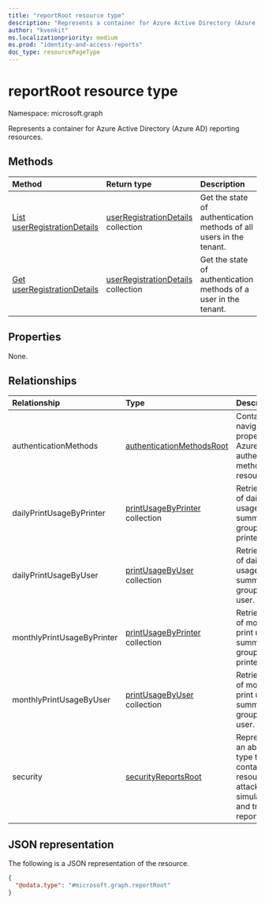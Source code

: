 ```yaml
---
title: "reportRoot resource type"
description: "Represents a container for Azure Active Directory (Azure AD) reporting resources."
author: "kvenkit"
ms.localizationpriority: medium
ms.prod: "identity-and-access-reports"
doc_type: resourcePageType
---
```


# reportRoot resource type

Namespace: microsoft.graph

Represents a container for Azure Active Directory (Azure AD) reporting resources.

## Methods

| Method                                                                                                | Return type                                                                                       | Description                                                                                                                                       |
| :---------------------------------------------------------------------------------------------------- | :------------------------------------------------------------------------------------------------ | :------------------------------------------------------------------------------------------------------------------------------------------------ |
| [List userRegistrationDetails](../api/authenticationmethodsroot-list-userregistrationdetails.md)               | [userRegistrationDetails](../resources/userregistrationdetails.md) collection               | Get the state of authentication methods of all users in the tenant. |
| [Get userRegistrationDetails](../api/userregistrationdetails-get.md) | [userRegistrationDetails](../resources/userregistrationdetails.md) collection               | Get the state of authentication methods of a user in the tenant. |

## Properties

None.

## Relationships

| Relationship            | Type                                                                          | Description                                                        |
|:------------------------|:------------------------------------------------------------------------------|:-------------------------------------------------------------------|
| authenticationMethods   | [authenticationMethodsRoot](../resources/authenticationmethodsroot.md)                            | Container for navigation properties for Azure AD authentication methods resources.                                  |
| dailyPrintUsageByPrinter | [printUsageByPrinter](../resources/printusagebyprinter.md) collection | Retrieve a list of daily print usage summaries, grouped by printer. | 
| dailyPrintUsageByUser | [printUsageByUser](../resources/printusagebyuser.md) collection | Retrieve a list of daily print usage summaries, grouped by user. |
| monthlyPrintUsageByPrinter | [printUsageByPrinter](../resources/printusagebyprinter.md) collection | Retrieve a list of monthly print usage summaries, grouped by printer. |
| monthlyPrintUsageByUser | [printUsageByUser](../resources/printusagebyuser.md) collection | Retrieve a list of monthly print usage summaries, grouped by user. |
| security | [securityReportsRoot](../resources/securityreportsroot.md) | Represents an abstract type that contains resources for attack simulation and training reports.  |

## JSON representation

The following is a JSON representation of the resource.

<!-- {
  "blockType": "resource",
  "@odata.type": "microsoft.graph.reportRoot",
  "openType": false
}
-->
``` json
{
  "@odata.type": "#microsoft.graph.reportRoot"
}
```
